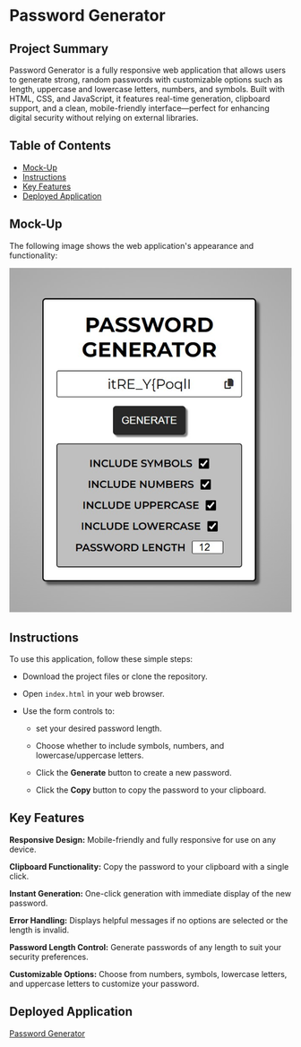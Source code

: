 # Password Generator

## Project Summary

Password Generator is a fully responsive web application that allows users to generate strong, random passwords with customizable options such as length, uppercase and lowercase letters, numbers, and symbols. Built with HTML, CSS, and JavaScript, it features real-time generation, clipboard support, and a clean, mobile-friendly interface—perfect for enhancing digital security without relying on external libraries.

## Table of Contents

- [Mock-Up](#mock-up)
- [Instructions](#instructions)
- [Key Features](#key-features)
- [Deployed Application](#deployed-application)

## Mock-Up

The following image shows the web application's appearance and functionality:

![Password Generator App](./assets/images/sc.jpg)

## Instructions

To use this application, follow these simple steps:

- Download the project files or clone the repository.

- Open `index.html` in your web browser.

- Use the form controls to:

  - set your desired password length.

  - Choose whether to include symbols, numbers, and lowercase/uppercase letters.

  - Click the **Generate** button to create a new password.

  - Click the **Copy** button to copy the password to your clipboard.

## Key Features

**Responsive Design:** Mobile-friendly and fully responsive for use on any device.

**Clipboard Functionality:** Copy the password to your clipboard with a single click.

**Instant Generation:** One-click generation with immediate display of the new password.

**Error Handling:** Displays helpful messages if no options are selected or the length is invalid.

**Password Length Control:** Generate passwords of any length to suit your security preferences.

**Customizable Options:** Choose from numbers, symbols, lowercase letters, and uppercase letters to customize your password.

## Deployed Application

[Password Generator](https://gilmerperez.github.io/password-generator/)
